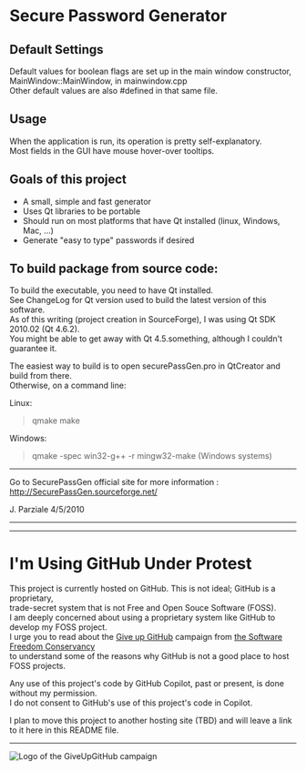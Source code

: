 # Secure Password Generator

## Default Settings

Default values for boolean flags are set up in the main window constructor, MainWindow::MainWindow, in mainwindow.cpp  
Other default values are also #defined in that same file.


## Usage

When the application is run, its operation is pretty self-explanatory.  
Most fields in the GUI have mouse hover-over tooltips.


## Goals of this project

* A small, simple and fast generator
* Uses Qt libraries to be portable
* Should run on most platforms that have Qt installed (linux, Windows, Mac, ...)
* Generate "easy to type" passwords if desired


## To build package from source code:

To build the executable, you need to have Qt installed.  
See ChangeLog for Qt version used to build the latest version of this software.  
As of this writing (project creation in SourceForge), I was using Qt SDK 2010.02 (Qt 4.6.2).  
You might be able to get away with Qt 4.5.something, although I couldn't guarantee it.

The easiest way to build is to open securePassGen.pro in QtCreator and build from there.  
Otherwise, on a command line:

Linux:
> qmake
> make

Windows:
> qmake -spec win32-g++ -r
> mingw32-make (Windows systems)

---

Go to SecurePassGen official site for more information :  
http://SecurePassGen.sourceforge.net/

J. Parziale
4/5/2010

---

---

# I'm Using GitHub Under Protest

This project is currently hosted on GitHub.  This is not ideal; GitHub is a proprietary,  
trade-secret system that is not Free and Open Souce Software (FOSS).  
I am deeply concerned about using a proprietary system like GitHub to develop my FOSS project.  
I urge you to read about the
[Give up GitHub](https://GiveUpGitHub.org) campaign from
[the Software Freedom Conservancy](https://sfconservancy.org)  
to understand some of the reasons why GitHub is not a good place to host FOSS projects.

Any use of this project's code by GitHub Copilot, past or present, is done without my permission.  
I do not consent to GitHub's use of this project's code in Copilot.

I plan to move this project to another hosting site (TBD) and will leave a link to it here in this README file.

---

![Logo of the GiveUpGitHub campaign](https://sfconservancy.org/img/GiveUpGitHub.png)
